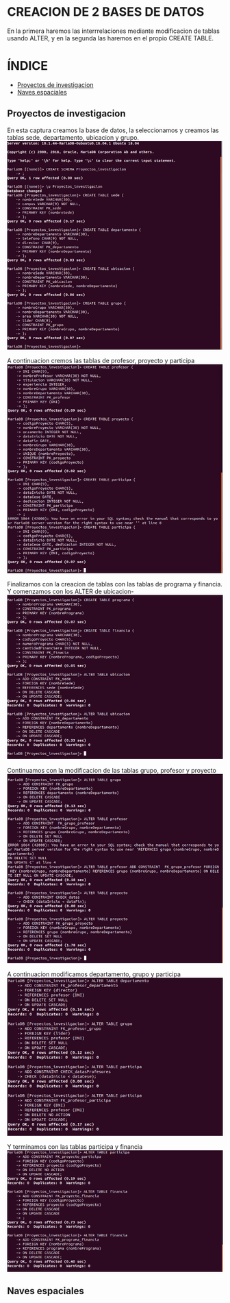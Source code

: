 # CREACION DE 2 BASES DE DATOS

En la primera haremos las interrrelaciones mediante modificacion de tablas usando ALTER, y en la segunda las haremos en el propio
CREATE TABLE.

# ÍNDICE
- [Proyectos de investigacion](#Proyectos-de-investigacion)
- [Naves espaciales](#Naves-espaciales)

## Proyectos de investigacion

En esta captura creamos la base de datos, la seleccionamos y creamos las tablas sede, departamento, ubicacion y grupo.
![funcionando](/img/1.PNG)

A continuacion cremos las tablas de profesor, proyecto y participa
![funcionando](/img/2.PNG)

Finalizamos con la creacion de tablas con las tablas de programa y financia. Y comenzamos con los ALTER de ubicacion-
![funcionando](/img/3.PNG)

Continuamos con la modificacion de las tablas grupo, profesor y proyecto
![funcionando](/img/4.PNG)

A continuacion modificamos departamento, grupo y participa
![funcionando](/img/5.PNG)

Y terminamos con las tablas participa y financia
![funcionando](/img/6.PNG)


## Naves espaciales
